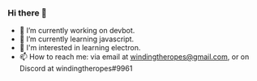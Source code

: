 ### Hi there 👋

- 🔭 I’m currently working on devbot.
- 🌱 I’m currently learning javascript.
- 🔬 I'm interested in learning electron.
- 📫 How to reach me: via email at windingtheropes@gmail.com, or on Discord at windingtheropes#9961

